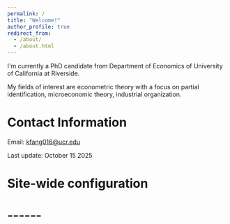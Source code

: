 ```yaml
---
permalink: /
title: "Welcome!"
author_profile: true
redirect_from: 
  - /about/
  - /about.html
---
```



I'm currently a PhD candidate from Department of Economics of University of California at Riverside.

My fields of interest are econometric theory with a focus on partial identification, microeconomic theory, industrial organization.


Contact Information
======
Email: kfang016@ucr.edu

Last update: October 15 2025

# Site-wide configuration
# ------
